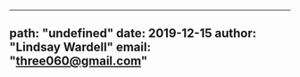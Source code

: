 ---
  path: "undefined"
  date: 2019-12-15
  author: "Lindsay Wardell"
  email: "three060@gmail.com"
  ---
  